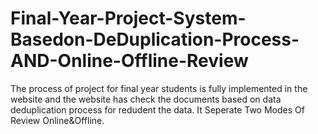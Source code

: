 # Final-Year-Project-System-Basedon-DeDuplication-Process-AND-Online-Offline-Review
The process of project for final year students is fully implemented in the website and the website has check the documents based on data deduplication process for redudent the data. It Seperate Two Modes Of Review Online&amp;Offline.
